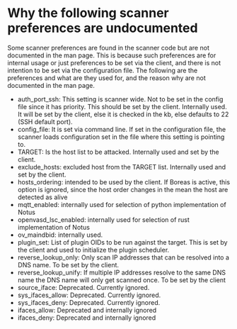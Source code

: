 # Why the following scanner preferences are undocumented

Some scanner preferences are found in the scanner code but are not documented in the man page. This is because such preferences are for internal usage or just preferences to be set via the client, and there is not intention to be set via the configuration file. The following are the preferences and what are they used for, and the reason why are not documented in the man page.

- auth_port_ssh: This setting is scanner wide. Not to be set in the config file since it has priority. This should be set by the client. Internally used. It will be set by the client, else it is checked in the kb, else defaults to 22 (SSH default port).
- config_file: It is set via command line. If set in the configuration file, the scanner loads configuration set in the file where this setting is pointing to.
- TARGET: Is the host list to be attacked. Internally used and set by the client.
- exclude_hosts: excluded host from the TARGET list. Internally used and set by the client.
- hosts_ordering: intended to be used by the client. If Boreas is active, this option is ignored, since the host order changes in the mean the host are detected as alive
- mqtt_enabled: internally used for selection of python implementation of Notus
- openvasd_lsc_enabled: internally used for selection of rust implementation of Notus
- ov_maindbid: internally used.
- plugin_set: List of plugin OIDs to be run against the target. This is set by the client and used to initialize the plugin scheduler.
- reverse_lookup_only: Only scan IP addresses that can be resolved into a DNS name. To be set by the client.
- reverse_lookup_unify: If multiple IP addresses resolve to the same DNS name the DNS name will only get scanned once. To be set by the client
- source_iface: Deprecated. Currently ignored.
- sys_ifaces_allow: Deprecated. Currently ignored.
- sys_ifaces_deny: Deprecated. Currently ignored.
- ifaces_allow: Deprecated and internally ignored
- ifaces_deny: Deprecated and internally ignored
